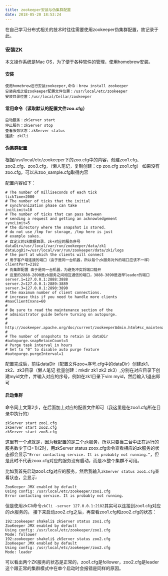 ```yaml
---
title: zookeeper安装与伪集群配置
date: 2018-05-20 18:53:24
---
```

在自己学习分布式相关的技术时往往需要使用zookeeper伪集群配置，故记录于此。

### 安装ZK
本文操作系统是Mac OS，为了便于各种软件的管理，使用homebrew安装。
#### 安装
	使用homebrew进行安装zookeeper,命令：brew install zookeeper
	安装完成之后zookeeper配置文件位置：/usr/local/etc/zookeeper
	安装目录位置：/usr/local/Cellar/zookeeper

#### 常用命令（读取默认的配置文件zoo.cfg）
	启动服务：zkServer start
	停止服务：zkServer stop
	查看服务状态：zkServer status
	连接: zkCli


#### 伪集群配置
根据/usr/local/etc/zookeeper下的zoo.cfg中的内容，创建zoo1.cfg、zoo2.cfg、zoo3.cfg，（懒人笔记，复制创建：cp zoo.cfg zoo1.cfg）
如果没有zoo.cfg，可以从zoo_sample.cfg取得内容

配置内容如下：
```text
# The number of milliseconds of each tick
tickTime=2000
# The number of ticks that the initial 
# synchronization phase can take
initLimit=10
# The number of ticks that can pass between 
# sending a request and getting an acknowledgement
syncLimit=5
# the directory where the snapshot is stored.
# do not use /tmp for storage, /tmp here is just 
# example sakes.
# 自定义的zk数据目录，zk+对应的服务序号
dataDir=/usr/local/var/run/zookeeper/data/zk1
dataLogDir=/usr/local/var/run/zookeeper/data/zk1/logs
# the port at which the clients will connect
# 用于客户端连接的端口（由于是同一台机器，所以每个zk服务对外的端口应该不一样）
clientPort=2182
# 伪集群配置 由于是同一台机器，为避免冲突将端口错开
# 这里的2888-2890是zk服务之间相互通信的端口，3888-3890是选举leader的端口
server.1=127.0.0.1:2888:3888
server.2=127.0.0.1:2889:3889
server.3=127.0.0.1:2890:3890
# the maximum number of client connections.
# increase this if you need to handle more clients
#maxClientCnxns=60
#
# Be sure to read the maintenance section of the 
# administrator guide before turning on autopurge.
#
# http://zookeeper.apache.org/doc/current/zookeeperAdmin.html#sc_maintenance
#
# The number of snapshots to retain in dataDir
#autopurge.snapRetainCount=3
# Purge task interval in hours
# Set to "0" to disable auto purge feature
#autopurge.purgeInterval=1
```
	
配置完成后，前往dataDir（配置文件zoo+序号.cfg中的dataDir）创建zk1、zk2、zk3目录（懒人笔记 批量创建：mkdir zk1 zk2 zk3）,分别在对应目录下创建myid文件，并输入对应的序号，例如在zk1目录下vim myid，然后输入1退出即可

#### 启动集群
命令同上文第2步，在后面加上对应的配置文件即可（我这里是在zoo1.cfg所在目录中执行的）
```text
zkServer start zoo1.cfg
zkServer start zoo2.cfg
zkServer start zoo3.cfg
```
这里有一个点就是，因为我配置的是三个zk服务，所以只要当三台中正在运行的服务数少于(3+1)/2时，用zkServer status zoox.cfg命令查看相应的zk服务的状态都会显示`“Error contacting service. It is probably not running.”`，但是此时不代表zoox.cfg对应的服务没有启动，而是zk整个集群不可用。

比如我首先启动zoo1.cfg对应的服务，然后我输入`zkServer status zoo1.cfg`查看状态，会显示:
```text 
ZooKeeper JMX enabled by default
Using config: /usr/local/etc/zookeeper/zoo1.cfg
Error contacting service. It is probably not running.
```
但是使用zkCli命令`zkCli -server 127.0.0.1:2182`其实可以连接到zoo1.cfg对应的zk服务的。
接下来启动zoo2.cfg之后，再查看zoo1.cfg和zoo2.cfg的状态：
```text
192:zookeeper shakeli$ zkServer status zoo1.cfg
ZooKeeper JMX enabled by default
Using config: /usr/local/etc/zookeeper/zoo1.cfg
Mode: follower
192:zookeeper shakeli$ zkServer status zoo2.cfg 
ZooKeeper JMX enabled by default
Using config: /usr/local/etc/zookeeper/zoo2.cfg
Mode: leader
```
可以看出两个ZK服务的状态是正常的，zoo1.cfg是follower，zoo2.cfg是leader
这个跟正常的集群模式中在单个启动时会报错是同样的原因。








